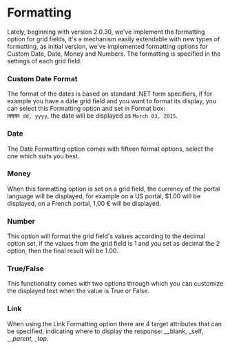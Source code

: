 # Formatting

Lately, beginning with version 2.0.30, we've implement the formatting option for grid fields, it's a mechanism easily extendable with new types of formatting, as initial version, we've implemented formatting options for Custom Date, Date, Money and Numbers. The formatting is specified in the settings of each grid field.

### Custom Date Format

The format of the dates is based on standard .NET form specifiers, if for example you have a date grid field and you want to format its display, you can select this Formatting option and set in Format box:   
`MMMM dd, yyyy`, the date will be displayed as `March 03, 2015`.

### Date

The Date Formatting option comes with fifteen format options, select the one which suits you best.

### Money

When this formatting option is set on a grid field, the currency of the portal language will be displayed, for example on a US portal, $1.00 will be displayed, on a French portal, 1,00 € will be displayed.

### Number

This option will format the grid field's values according to the decimal option set, if the values from the grid field is 1 and you set as decimal the 2 option, then the final result will be 1.00.

### True/False

This functionality comes with two options through which you can customize the displayed text when the value is True or False.



### Link

When using the Link Formatting option there are 4 target attributes that can be specified, indicating where to display the response: \__blank, \_self, _\__parent, \_top._



### 



